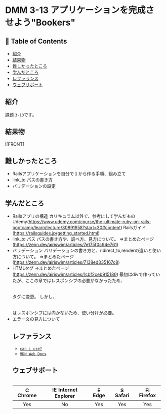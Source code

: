 # DMM 3-13 アプリケーションを完成させよう"Bookers"

## 🚩 Table of Contents

- [紹介](#紹介)
- [結果物](#結果物)
- [難しかったところ](#難しかったところ)
- [学んだところ](#学んだところ)
- [レファランス](#レファランス)
- [ウェブサポート](#ウェブサポート)

## 紹介

課題  `3-13`です。

## 結果物

![FRONT]

## 難しかったところ

- Railsアプリケーションを自分で１から作る手順、組み立て
- link_to パスの書き方
- バリデーションの設定

## 学んだところ

- Railsアプリの構造
  カリキュラム以外で、参考にして学んだもの
  Udemy(https://www.udemy.com/course/the-ultimate-ruby-on-rails-bootcamp/learn/lecture/30891958?start=30#content)
  Railsガイド(https://railsguides.jp/getting_started.html)
- link_to パス
  パスの書き方や、調べ方、見方について。
  =>まとめたページ(https://zenn.dev/airiswim/articles/7e175f0c94e761)
- バリデーション
  バリデーションの書き方と、ridirect_to,renderの違いと使い方について。
  =>まとめたページ(https://zenn.dev/airiswim/articles/7138ed335167c8)
- HTML<table>タグ
  =>まとめたページ(https://zenn.dev/airiswim/articles/1cbf2ceb915180)
  最初はdivで作っていたが、ここの章ではレスポンシブの必要がなかったため、<table>タグに変更。
  しかし、<table>はレスポンシブには向かないため、使い分けが必要。
- エラー文の見方について


## レファランス

- [`can i use?`](https://caniuse.com/)
- [`MDN Web Docs`](https://developer.mozilla.org/ja/docs/Web/JavaScript)

## ウェブサポート

| <img src="https://user-images.githubusercontent.com/1215767/34348387-a2e64588-ea4d-11e7-8267-a43365103afe.png" alt="Chrome" width="16px" height="16px" /> Chrome | <img src="https://user-images.githubusercontent.com/1215767/34348590-250b3ca2-ea4f-11e7-9efb-da953359321f.png" alt="IE" width="16px" height="16px" /> Internet Explorer | <img src="https://user-images.githubusercontent.com/1215767/34348380-93e77ae8-ea4d-11e7-8696-9a989ddbbbf5.png" alt="Edge" width="16px" height="16px" /> Edge | <img src="https://user-images.githubusercontent.com/1215767/34348394-a981f892-ea4d-11e7-9156-d128d58386b9.png" alt="Safari" width="16px" height="16px" /> Safari | <img src="https://user-images.githubusercontent.com/1215767/34348383-9e7ed492-ea4d-11e7-910c-03b39d52f496.png" alt="Firefox" width="16px" height="16px" /> Firefox |
| :--------------------------------------------------------------------------------------------------------------------------------------------------------------: | :---------------------------------------------------------------------------------------------------------------------------------------------------------------------: | :----------------------------------------------------------------------------------------------------------------------------------------------------------: | :--------------------------------------------------------------------------------------------------------------------------------------------------------------: | :----------------------------------------------------------------------------------------------------------------------------------------------------------------: |
|                                                                               Yes                                                                                |                                                                                   No                                                                                    |                                                                             Yes                                                                              |                                                                               Yes                                                                                |                                                                                Yes                                                                                 |
